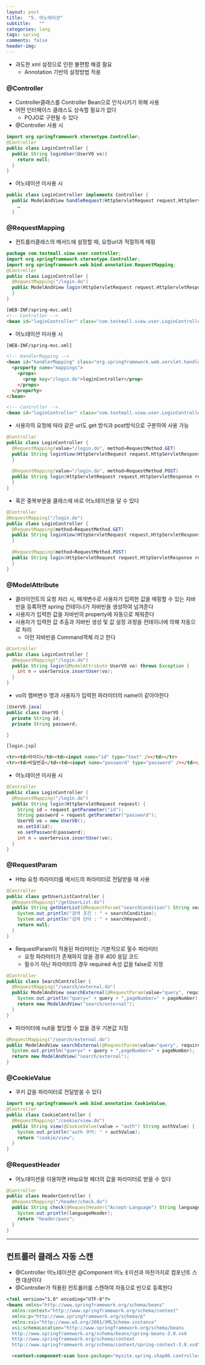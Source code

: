 ```yaml
---
layout: post
title:  "5. 어노테이션"
subtitle:   ""
categories: lang
tags: spring
comments: false
header-img: 
---
```


- 과도한 xml 설정으로 인한 불편함 해결 필요
  - Annotation 기반의 설정방법 적용   

### @Controller
- Controller클래스를 Controller Bean으로 인식시키기 위해 사용
- 어떤 인터페이스 클래스도 상속할 필요가 없다
  - POJO로 구현될 수 있다
- @Controller 사용 시   


```java
import org.springframework.stereotype.Controller;
@Controller
public class LoginController {
  public String loginUser(UserVO vo){
    return null;
  }
}
```

- 어노테이션 미사용 시   


```java
public class LoginController implements Controller {
  public ModelAndView handleRequest(HttpServletRequest request,HttpServletResponse response) throws Exception {
    …
  }

```

### @RequestMapping
- 컨트롤러클래스의 메서드에 설정할 때, 요청url과 적절하게 매핑   


```java
package com.testmall.view.user.controller;
import org.springframework.stereotype.Controller;
import org.springframework.web.bind.annotation.RequestMapping;
@Controller
public class LoginController {
  @RequestMapping("/login.do")
  public ModelAndView login(HttpServletRequest request,HttpServletResponse response) {
  }
}

```

```html
[WEB-INF/spring-mvc.xml]
<!-- Controller -->
<bean id="loginController" class="com.testmall.view.user.LoginController"/>
```

- 어노테이션 미사용 시   


```html
[WEB-INF/spring-mvc.xml]

<!-- HandlerMapping -->
<bean id="handlerMapping" class="org.springframework.web.servlet.handler.SimpleUrlHandlerMapping">
  <property name="mappings">
    <props>
      <prop key="/login.do">loginController</prop>
    </props>
  </property>
</bean>

<!-- Controller -->
<bean id="loginController" class="com.testmall.view.user.LoginController"/>
```

- 사용자의 요청에 따라 같은 url도 get 방식과 post방식으로 구분하여 사용 가능   

```java
@Controller
public class LoginController {
  @RequestMapping(value="/login.do", method=RequestMethod.GET)
  public String loginView(HttpServletRequest request,HttpServletResponse response) {
  }
  
  @RequestMapping(value="/login.do", method=RequestMethod.POST)
  public String login(HttpServletRequest request,HttpServletResponse response) {
  }
}
```

- 혹은 중복부분을 클래스에 바로 어노테이션을 달 수 있다   


```java
@Controller
@RequestMapping("/login.do")
public class LoginController {
  @RequestMapping(method=RequestMethod.GET)
  public String loginView(HttpServletRequest request,HttpServletResponse response) {
  }
  
  @RequestMapping(method=RequestMethod.POST)
  public String login(HttpServletRequest request,HttpServletResponse response) {
  }
}
```

### @ModelAttribute
- 클라이언트의 요청 처리 시, 매개변수로 사용자가 입력한 값을 매핑할 수 있는 자바빈을 등록하면 spring 컨테이너가 자바빈을 생성하여 넘겨준다
- 사용자가 입력한 값을 자바빈의 property에 자동으로 채워준다
- 사용자가 입력한 값 추출과 자바빈 생성 및 값 설정 과정을 컨테이너에 의해 자동으로 처리
  - 이런 자바빈을 Command객체 라고 한다   

```java
@Controller
public class LoginController {
  @RequestMapping("/login.do")
  public String login(@ModelAttribute UserVO vo) throws Exception {
    int n = userService.insertUser(vo);
  }
}
```

- vo의 멤버변수 명과 사용자가 입력한 파라미터의 name이 같아야한다   


```java
[UserVO.java]
public class UserVO {
  private String id;
  private String password;

}
```

```html
[login.jsp]

<tr><td>아이디</td><td><input name="id" type="text" /></td></tr>
<tr><td>비밀번호</td><td><input name="password" type="password" /></td></tr>
```

- 어노테이션 미사용 시   


```java
@Controller
public class LoginController {
  @RequestMapping("/login.do")
  public String login(HttpServletRequest request) {
    String id = request.getParameter("id");
    String password = request.getParameter("password");
    UserVO vo = new UserVO();
    vo.setId(id);
    vo.setPassword(password);
    int n = userService.insertUser(vo);
  }
}
```

### @RequestParam
- Http 요청 파라미터를 메서드의 파라미터로 전달받을 때 사용   

```java
@Controller
public class getUserListController {
  @RequestMapping("/getUserList.do")
  public String getUserList(@RequestParam("searchCondition") String searchCondition,@RequestParam("searchKeyword") Strin searchKeyword){
    System.out.println("검색 조건 : " + searchCondition);
    System.out.println("검색 단어 : " + searchKeyword);
    return null;
  }
}

```

- RequestParam이 적용된 파라미터는 기본적으로 필수 파라미터
  - 요청 파라미터가 존재하지 않을 경우 400 응답 코드
  - 필수가 아닌 파라미터의 경우 required 속성 값을 false로 지정   

```java
@Controller
public class SearchController {
  @RequestMapping("/search/external.do")
  public ModelAndView searchExternal(@RequestParam(value="query", required=false) String query, @RequestParam(value = "p", required=false) int pageNumber) {
    System.out.println("query=" + query + ",pageNumber=" + pageNumber);
    return new ModelAndView("search/external");
  }
}
```

- 파라미터에 null을 할당할 수 없을 경우 기본값 지정   

```java
@RequestMapping("/search/external.do")
public ModelAndView searchExternal(@RequestParam(value="query", required=false) String query, @RequestParam(value = "p", defaultValue = "1") int pageNumber) {
  System.out.println("query=" + query + ",pageNumber=" + pageNumber);
  return new ModelAndView("search/external");
}
```   

### @CookieValue
- 쿠키 값을 파라미터로 전달받을 수 있다   

```java
import org.springframework.web.bind.annotation.CookieValue;
@Controller
public class CookieController {
  @RequestMapping("/cookie/view.do")
  public String view(@CookieValue(value = "auth") String authValue) {
    System.out.println("auth 쿠키: " + authValue);
    return "cookie/view";
  }
}
```

### @RequestHeader
- 어노테이션을 이용하면 Http요청 헤더의 값을 파라미터로 받을 수 있다   


```java
@Controller
public class HeaderController {
  @RequestMapping("/header/check.do")
  public String check(@RequestHeader("Accept-Language") String languageHeader) {
    System.out.println(languageHeader);
    return "header/pass";
  }
}

```
***
## 컨트롤러 클래스 자동 스캔
- @Controller 어노테이션은 @Component 어노ㅔ이션과 마찬가지로 컴포넌트 스캔 대상이다
- @Controller가 적용된 컨트롤러를 스캔하여 자동으로 빈으로 등록한다   

```html
<?xml version="1.0" encoding="UTF-8"?>
<beans xmlns="http://www.springframework.org/schema/beans"
  xmlns:context="http://www.springframework.org/schema/context" 
  xmlns:p="http://www.springframework.org/schema/p"
  xmlns:xsi="http://www.w3.org/2001/XMLSchema-instance"
  xsi:schemaLocation="http://www.springframework.org/schema/beans
  http://www.springframework.org/schema/beans/spring-beans-3.0.xsd
  http://www.springframework.org/schema/context
  http://www.springframework.org/schema/context/spring-context-3.0.xsd">

  <context:component-scan base-package="mysite.spring.chap06.controller" />

```
